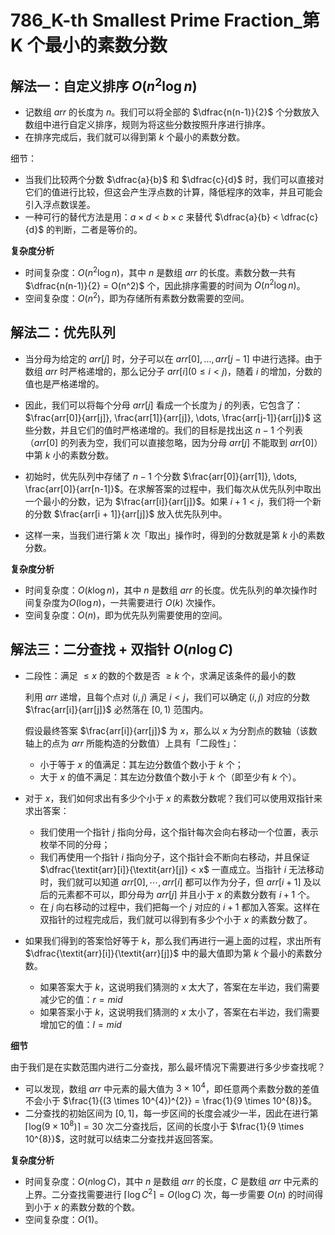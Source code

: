 # 786_K-th Smallest Prime Fraction_第 K 个最小的素数分数

## 解法一：自定义排序 $O(n^2 \log n)$

- 记数组 $arr$ 的长度为 $n$。我们可以将全部的 $\dfrac{n(n-1)}{2}$ 个分数放入数组中进行自定义排序，规则为将这些分数按照升序进行排序。
- 在排序完成后，我们就可以得到第 $k$ 个最小的素数分数。

细节：
- 当我们比较两个分数 $\dfrac{a}{b}$ 和 $\dfrac{c}{d}$ 时，我们可以直接对它们的值进行比较，但这会产生浮点数的计算，降低程序的效率，并且可能会引入浮点数误差。
- 一种可行的替代方法是用：$a×d<b×c$ 来替代 $\dfrac{a}{b} < \dfrac{c}{d}$ 的判断，二者是等价的。

**复杂度分析**

- 时间复杂度：$O(n^2 \log n)$，其中 $n$ 是数组 $arr$ 的长度。素数分数一共有 $\dfrac{n(n-1)}{2} = O(n^2)$ 个，因此排序需要的时间为 $O(n^2 \log n)$。
- 空间复杂度：$O(n^2)$，即为存储所有素数分数需要的空间。

## 解法二：优先队列

- 当分母为给定的 $arr[j]$ 时，分子可以在 $arr[0], ..., arr[j - 1]$ 中进行选择。由于数组 $arr$ 时严格递增的，那么记分子 $arr[i] (0 \le i < j)$，随着 $i$ 的增加，分数的值也是严格递增的。

- 因此，我们可以将每个分母 $arr[j]$ 看成一个长度为 $j$ 的列表，它包含了：
$\frac{arr[0]}{arr[j]}, \frac{arr[1]}{arr[j]}, \dots, \frac{arr[j-1]}{arr[j]}$
这些分数，并且它们的值时严格递增的。我们的目标是找出这 $n-1$ 个列表（$arr[0]$ 的列表为空，我们可以直接忽略，因为分母 $arr[j]$ 不能取到 $arr[0]$）中第 $k$ 小的素数分数。

- 初始时，优先队列中存储了 $n-1$ 个分数 $\frac{arr[0]}{arr[1]}, \dots, \frac{arr[0]}{arr[n-1]}$。在求解答案的过程中，我们每次从优先队列中取出一个最小的分数，记为 $\frac{arr[i]}{arr[j]}$。如果 $i + 1 < j$，我们将一个新的分数 $\frac{arr[i + 1]}{arr[j]}$ 放入优先队列中。
- 这样一来，当我们进行第 $k$ 次「取出」操作时，得到的分数就是第 $k$ 小的素数分数。

**复杂度分析**

- 时间复杂度：$O(k \log n)$，其中 $n$ 是数组 $arr$ 的长度。优先队列的单次操作时间复杂度为$O(\log n)$，一共需要进行 $O(k)$ 次操作。
- 空间复杂度：$O(n)$，即为优先队列需要使用的空间。


## 解法三：二分查找 + 双指针 $O(n \log C)$

- 二段性：满足 $\le x$ 的数的个数是否 $\ge k$ 个，求满足该条件的最小的数
  
  利用 $arr$ 递增，且每个点对 $(i, j)$ 满足 $i < j$，我们可以确定 $(i, j)$ 对应的分数 $\frac{arr[i]}{arr[j]}$ 必然落在 $[0, 1)$ 范围内。

  假设最终答案 $\frac{arr[i]}{arr[j]}$ 为 $x$，那么以 $x$ 为分割点的数轴（该数轴上的点为 $arr$ 所能构造的分数值）上具有「二段性」：

  - 小于等于 $x$ 的值满足：其左边分数值个数小于 $k$ 个；
  - 大于 $x$ 的值不满足：其左边分数值个数小于 $k$ 个（即至少有 $k$ 个）。

- 对于 $x$，我们如何求出有多少个小于 $x$ 的素数分数呢？我们可以使用双指针来求出答案：
  - 我们使用一个指针 $j$ 指向分母，这个指针每次会向右移动一个位置，表示枚举不同的分母；
  - 我们再使用一个指针 $i$ 指向分子，这个指针会不断向右移动，并且保证 $\dfrac{\textit{arr}[i]}{\textit{arr}[j]} < x$ 一直成立。当指针 $i$ 无法移动时，我们就可以知道 $arr[0],⋯,arr[i]$ 都可以作为分子，但 $arr[i+1]$ 及以后的元素都不可以，即分母为 $arr[j]$ 并且小于 $x$ 的素数分数有 $i+1$ 个。
  - 在 $j$ 向右移动的过程中，我们把每一个 $j$ 对应的 $i+1$ 都加入答案。这样在双指针的过程完成后，我们就可以得到有多少个小于 $x$ 的素数分数了。

- 如果我们得到的答案恰好等于 $k$，那么我们再进行一遍上面的过程，求出所有 $\dfrac{\textit{arr}[i]}{\textit{arr}[j]}$ 中的最大值即为第 $k$ 个最小的素数分数。
  - 如果答案大于 $k$，这说明我们猜测的 $x$ 太大了，答案在左半边，我们需要减少它的值：$r = mid$
  - 如果答案小于 $k$，这说明我们猜测的 $x$ 太小了，答案在右半边，我们需要增加它的值：$l = mid$

**细节**

由于我们是在实数范围内进行二分查找，那么最坏情况下需要进行多少步查找呢？
- 可以发现，数组 $arr$ 中元素的最大值为 $3 \times 10^{4}$，即任意两个素数分数的差值不会小于 $\frac{1}{(3 \times 10^{4})^{2}} = \frac{1}{9 \times 10^{8}}$。
- 二分查找的初始区间为 $[0, 1]$，每一步区间的长度会减少一半，因此在进行第 $\left \lceil \log_{}{(9 \times 10^{8})}  \right \rceil = 30$ 次二分查找后，区间的长度小于 $\frac{1}{9 \times 10^{8}}$，这时就可以结束二分查找并返回答案。

**复杂度分析**

- 时间复杂度：$O(n \log C)$，其中 $n$ 是数组 $arr$ 的长度，$C$ 是数组 $arr$ 中元素的上界。二分查找需要进行 $\lceil \log C^{2} \rceil = O(\log C)$ 次，每一步需要 $O(n)$ 的时间得到小于 $x$ 的素数分数的个数。
- 空间复杂度：$O(1)$。
